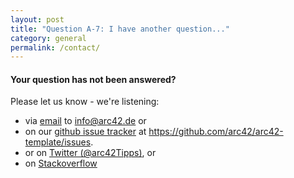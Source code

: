 ```yaml
---
layout: post
title: "Question A-7: I have another question..."
category: general
permalink: /contact/
---
```


#### Your question has not been answered?

Please let us know - we're listening:

* via [email](mailto:info@arc42.de) to info@arc42.de or
* on our [github issue tracker](https://github.com/arc42/arc42-template/issues) at https://github.com/arc42/arc42-template/issues.
* or on [Twitter (@arc42Tipps)](https://twitter.com/arc42Tipps), or
* on [Stackoverflow](http://stackoverflow.com/questions/tagged/arc42)
